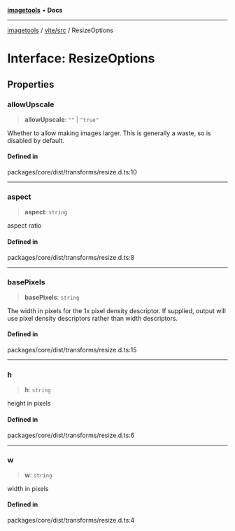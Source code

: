 [**imagetools**](../../../README.md) • **Docs**

***

[imagetools](../../../modules.md) / [vite/src](../README.md) / ResizeOptions

# Interface: ResizeOptions

## Properties

### allowUpscale

> **allowUpscale**: `""` \| `"true"`

Whether to allow making images larger. This is generally a waste, so is disabled by default.

#### Defined in

packages/core/dist/transforms/resize.d.ts:10

***

### aspect

> **aspect**: `string`

aspect ratio

#### Defined in

packages/core/dist/transforms/resize.d.ts:8

***

### basePixels

> **basePixels**: `string`

The width in pixels for the 1x pixel density descriptor.
If supplied, output will use pixel density descriptors rather than width descriptors.

#### Defined in

packages/core/dist/transforms/resize.d.ts:15

***

### h

> **h**: `string`

height in pixels

#### Defined in

packages/core/dist/transforms/resize.d.ts:6

***

### w

> **w**: `string`

width in pixels

#### Defined in

packages/core/dist/transforms/resize.d.ts:4
